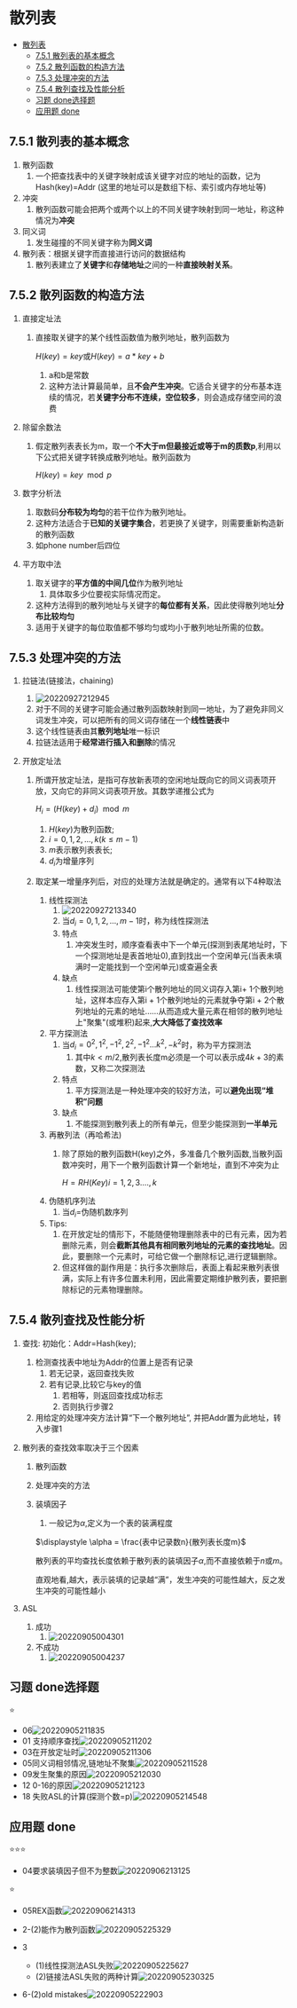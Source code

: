 # 散列表

- [散列表](#散列表)
  - [7.5.1 散列表的基本概念](#751-散列表的基本概念)
  - [7.5.2 散列函数的构造方法](#752-散列函数的构造方法)
  - [7.5.3 处理冲突的方法](#753-处理冲突的方法)
  - [7.5.4 散列查找及性能分析](#754-散列查找及性能分析)
  - [习题 done选择题](#习题-done选择题)
  - [应用题 done](#应用题-done)

## 7.5.1 散列表的基本概念

1. 散列函数
   1. 一个把查找表中的关键字映射成该关键字对应的地址的函数，记为Hash(key)=Addr (这里的地址可以是数组下标、索引或内存地址等)
2. 冲突
   1. 散列函数可能会把两个或两个以上的不同关键字映射到同一地址，称这种情况为**冲突**
3. 同义词
   1. 发生碰撞的不同关键字称为**同义词**
4. 散列表：根据关键字而直接进行访问的数据结构
   1. 散列表建立了**关键字**和**存储地址**之间的一种**直接映射关系**。

## 7.5.2 散列函数的构造方法

1. 直接定址法
   1. 直接取关键字的某个线性函数值为散列地址，散列函数为

        $H(key)=key$或$H(key)=a*key+b$

      1. a和b是常数
      2. 这种方法计算最简单，且**不会产生冲突**。它适合关键字的分布基本连续的情况，若**关键字分布不连续，空位较多**，则会造成存储空间的浪费

2. 除留余数法
   1. 假定散列表表长为m，取一个**不大于m但最接近或等于m的质数p**,利用以下公式把关键字转换成散列地址。散列函数为

         $H(key) = key \mod p$

3. 数字分析法
   1. 取数码**分布较为均匀**的若干位作为散列地址。
   2. 这种方法适合于**已知的关键字集合**，若更换了关键字，则需要重新构造新的散列函数
   3. 如phone number后四位

4. 平方取中法
   1. 取关键字的**平方值的中间几位**作为散列地址
      1. 具体取多少位要视实际情况而定。
   2. 这种方法得到的散列地址与关键字的**每位都有关系**，因此使得散列地址**分布比较均匀**
   3. 适用于关键字的每位取值都不够均匀或均小于散列地址所需的位数。

## 7.5.3 处理冲突的方法

1. 拉链法(链接法，chaining)
   1. ![20220927212945](https://raw.githubusercontent.com/Logible/Image/main/note_image/20220927212945.png)
   2. 对于不同的关键字可能会通过散列函数映射到同一地址，为了避免非同义词发生冲突，可以把所有的同义词存储在一个**线性链表**中
   3. 这个线性链表由其**散列地址**唯一标识
   4. 拉链法适用于**经常进行插入和删除**的情况

2. 开放定址法
   1. 所谓开放定址法，是指可存放新表项的空闲地址既向它的同义词表项开放，又向它的非同义词表项开放。其数学递推公式为

        $H_i = (H(key) + d_i) \mod m$

       1. $H(key)$为散列函数;
       2. $i=0,1,2,...,k(k \le m-1)$
       3. $m$表示散列表表长;
       4. $d_i$为增量序列

   2. 取定某一增量序列后，对应的处理方法就是确定的。通常有以下4种取法
       1. 线性探测法
          1. ![20220927213340](https://raw.githubusercontent.com/Logible/Image/main/note_image/20220927213340.png)
          2. 当$d_i=0,1,2,...,m-1$时，称为线性探测法
          3. 特点
             1. 冲突发生时，顺序查看表中下一个单元(探测到表尾地址时，下一个探测地址是表首地址0),直到找出一个空闲单元(当表未填满时一定能找到一个空闲单元)或查遍全表
          4. 缺点
             1. 线性探测法可能使第i个散列地址的同义词存入第i+ 1个散列地址，这样本应存入第i + 1个散列地址的元素就争夺第i + 2个散列地址的元素的地址……从而造成大量元素在相邻的散列地址上"聚集"(或堆积)起来,**大大降低了查找效率**
       2. 平方探测法
          1. 当$d_i=0^2,1^2,{-1}^2,2^2,{-1}^2...k^2,-k^2$时，称为平方探测法
             1. 其中$k<m/2$,散列表长度m必须是一个可以表示成$4k+ 3$的素数，又称二次探测法
          2. 特点
             1. 平方探测法是一种处理冲突的较好方法，可以**避免出现“堆积”问题**
          3. 缺点
             1. 不能探测到散列表上的所有单元，但至少能探测到**一半单元**
       3. 再散列法（再哈希法)
          1. 除了原始的散列函数H(key)之外，多准备几个散列函数,当散列函数冲突时，用下一个散列函数计算一个新地址，直到不冲突为止

                $H=RH(Key) i=1,2,3....,k$
       4. 伪随机序列法
          1. 当$d_i=$伪随机数序列
       5. Tips:
          1. 在开放定址的情形下，不能随便物理删除表中的已有元素，因为若删除元素，则会**截断其他具有相同散列地址的元素的查找地址**。因此，要删除一个元素时，可给它做一个删除标记,进行逻辑删除。
          2. 但这样做的副作用是：执行多次删除后，表面上看起来散列表很满，实际上有许多位置未利用，因此需要定期维护散列表，要把删除标记的元素物理删除。

## 7.5.4 散列查找及性能分析

1. 查找: 初始化：Addr=Hash(key);
   1. 检测查找表中地址为Addr的位置上是否有记录
      1. 若无记录，返回查找失败
      2. 若有记录,比较它与key的值
         1. 若相等，则返回查找成功标志
         2. 否则执行步骤2
   2. 用给定的处理冲突方法计算“下一个散列地址”, 并把Addr置为此地址，转入步骤1

2. 散列表的查找效率取决于三个因素
   1. 散列函数
   2. 处理冲突的方法
   3. 装填因子
      1. 一般记为$\alpha$,定义为一个表的装满程度

        $\displaystyle \alpha = \frac{表中记录数n}{散列表长度m}$

        散列表的平均查找长度依赖于散列表的装填因子$\alpha$,而不直接依赖于$n$或$m$。

        直观地看,越大，表示装填的记录越“满”，发生冲突的可能性越大，反之发生冲突的可能性越小

3. ASL
   1. 成功
      1. ![20220905004301](https://raw.githubusercontent.com/Logible/Image/main/note_image/20220905004301.png)
   2. 不成功
      1. ![20220905004237](https://raw.githubusercontent.com/Logible/Image/main/note_image/20220905004237.png)

## 习题 done选择题

⭐

- 06![20220905211835](https://raw.githubusercontent.com/Logible/Image/main/note_image/20220905211835.png)
- 01 支持顺序查找![20220905211202](https://raw.githubusercontent.com/Logible/Image/main/note_image/20220905211202.png)
- 03在开放定址时![20220905211306](https://raw.githubusercontent.com/Logible/Image/main/note_image/20220905211306.png)
- 05同义词相邻情况,链地址不聚集![20220905211528](https://raw.githubusercontent.com/Logible/Image/main/note_image/20220905211528.png)
- 09发生聚集的原因![20220905212030](https://raw.githubusercontent.com/Logible/Image/main/note_image/20220905212030.png)
- 12 0-16的原因![20220905212123](https://raw.githubusercontent.com/Logible/Image/main/note_image/20220905212123.png)
- 18 失败ASL的计算(探测个数=p)![20220905214548](https://raw.githubusercontent.com/Logible/Image/main/note_image/20220905214548.png)

## 应用题 done

⭐⭐⭐

- 04要求装填因子但不为整数![20220906213125](https://raw.githubusercontent.com/Logible/Image/main/note_image/20220906213125.png)

⭐

- 05REX函数![20220906214313](https://raw.githubusercontent.com/Logible/Image/main/note_image/20220906214313.png)
- 2-(2)能作为散列函数![20220905225329](https://raw.githubusercontent.com/Logible/Image/main/note_image/20220905225329.png)

- 3
  - (1)线性探测法ASL失败![20220905225627](https://raw.githubusercontent.com/Logible/Image/main/note_image/20220905225627.png)
  - (2)链接法ASL失败的两种计算![20220905230325](https://raw.githubusercontent.com/Logible/Image/main/note_image/20220905230325.png)

- 6-(2)old mistakes![20220905222903](https://raw.githubusercontent.com/Logible/Image/main/note_image/20220905222903.png)
